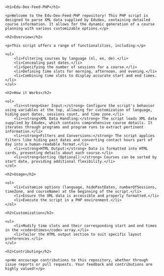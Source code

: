<!DOCTYPE html>
<html lang="en">

<head>
    <meta charset="UTF-8">
    <meta name="viewport" content="width=device-width, initial-scale=1.0">
    <title>Edu-Dex-Feed-PHP</title>
</head>

<body>

    <h1>Edu-Dex-Feed-PHP</h1>

    <p>Welcome to the Edu-Dex-Feed-PHP repository! This PHP script is designed to parse XML data supplied by Edudex, containing detailed course information. It allows for the dynamic generation of a course planning with various customizable options.</p>

    <h2>Overview</h2>

    <p>This script offers a range of functionalities, including:</p>

    <ul>
        <li>Filtering courses by language (nl, en, de).</li>
        <li>Concealing past dates.</li>
        <li>Specifying the number of sessions for a course.</li>
        <li>Defining time slots for morning, afternoon, and evening.</li>
        <li>Combining time slots to display accurate start and end times.</li>
    </ul>

    <h2>How it Works</h2>

    <ol>
        <li><strong>User Input:</strong> Configure the script's behavior using variables at the top, allowing for customization of language, hiding past dates, sessions count, and time zone.</li>
        <li><strong>XML Data Handling:</strong> The script loads XML data supplied by Edudex, which contains comprehensive course details. It iterates through programs and program runs to extract pertinent information.</li>
        <li><strong>Filters and Conversions:</strong> The script applies filters like hiding past dates and converting contact hours part of day into a human-readable format.</li>
        <li><strong>HTML Output:</strong> Data is formatted into HTML cards, presenting details about each course.</li>
        <li><strong>Sorting (Optional):</strong> Courses can be sorted by start date, providing additional flexibility.</li>
    </ol>

    <h2>Usage</h2>

    <ol>
        <li>Customize options (language, hidePastDates, numberOfSessions, timeZone, and courseName) at the beginning of the script.</li>
        <li>Ensure the XML data is accessible and properly formatted.</li>
        <li>Execute the script in a PHP environment.</li>
    </ol>

    <h2>Customization</h2>

    <ul>
        <li>Modify time slots and their corresponding start and end times in the <code>$times</code> array.</li>
        <li>Tailor the HTML output section to suit specific layout preferences.</li>
    </ul>

    <h2>Contributing</h2>

    <p>We encourage contributions to this repository, whether through issue reports or pull requests. Your feedback and contributions are highly valued!</p>

</body>

</html>
